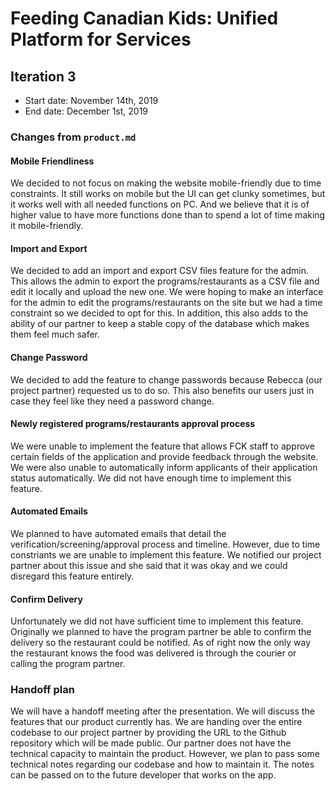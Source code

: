 # Feeding Canadian Kids: Unified Platform for Services

## Iteration 3

 * Start date: November 14th, 2019
 * End date: December 1st, 2019


### Changes from `product.md`
 
#### Mobile Friendliness
We decided to not focus on making the website mobile-friendly due to time constraints. It still works on mobile but the UI can get clunky sometimes, but it works well with all needed functions on PC. And we believe that it is of higher value to have more functions done than to spend a lot of time making it mobile-friendly.

#### Import and Export
We decided to add an import and export CSV files feature for the admin. This allows the admin to export the programs/restaurants as a CSV file and edit it locally and upload the new one. We were hoping to make an interface for the admin to edit the programs/restaurants on the site but we had a time constraint so we decided to opt for this.
In addition, this also adds to the ability of our partner to keep a stable copy of the database which makes them feel much safer.

#### Change Password
We decided to add the feature to change passwords because Rebecca (our project partner) requested us to do so. This also benefits our users just in case they feel like they need a password change.

#### Newly registered programs/restaurants approval process
We were unable to implement the feature that allows FCK staff to approve certain fields of the application and provide feedback through the website. We were also unable to automatically inform applicants of their application status automatically. We did not have enough time to implement this feature.

#### Automated Emails
We planned to have automated emails that detail the verification/screening/approval process and timeline.
However, due to time constriants we are unable to implement this feature. We notified our project partner about this issue and she said that it was okay and we could disregard this feature entirely.

#### Confirm Delivery
Unfortunately we did not have sufficient time to implement this feature. Originally we planned to have the program partner be able to confirm the delivery so the restaurant could be notified. As of right now the only way the restaurant knows the food was delivered is through the courier or calling the program partner.

### Handoff plan
We will have a handoff meeting after the presentation. We will discuss the features that our product currently has. We are handing over the entire codebase to our project partner by providing the URL to the Github repository which will be made public. Our partner does not have the technical capacity to maintain the product. However, we plan to pass some technical notes regarding our codebase and how to maintain it. The notes can be passed on to the future developer that works on the app. 
 


